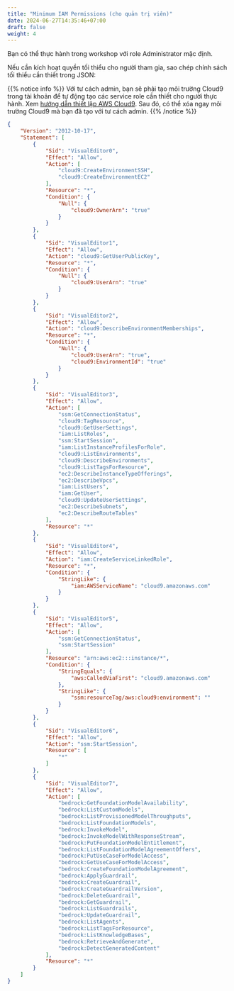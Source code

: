 ```yaml
---
title: "Minimum IAM Permissions (cho quản trị viên)"
date: 2024-06-27T14:35:46+07:00
draft: false
weight: 4
---
```


Bạn có thể thực hành trong workshop với role Administrator mặc định.

Nếu cần kích hoạt quyền tối thiểu cho người tham gia, sao chép chính sách tối thiểu cần thiết trong JSON:

{{% notice info %}}
Với tư cách admin, bạn sẽ phải tạo môi trường Cloud9 trong tài khoản để tự động tạo các service role cần thiết cho người thực hành. Xem [hướng dẫn thiết lập AWS Cloud9](https://catalog.workshops.aws/building-with-amazon-bedrock/en-US/preconditions/cloud9-setup). Sau đó, có thể xóa ngay môi trường Cloud9 mà bạn đã tạo với tư cách admin.
{{% /notice %}}

```json
{
	"Version": "2012-10-17",
	"Statement": [
		{
			"Sid": "VisualEditor0",
			"Effect": "Allow",
			"Action": [
				"cloud9:CreateEnvironmentSSH",
				"cloud9:CreateEnvironmentEC2"
			],
			"Resource": "*",
			"Condition": {
				"Null": {
					"cloud9:OwnerArn": "true"
				}
			}
		},
		{
			"Sid": "VisualEditor1",
			"Effect": "Allow",
			"Action": "cloud9:GetUserPublicKey",
			"Resource": "*",
			"Condition": {
				"Null": {
					"cloud9:UserArn": "true"
				}
			}
		},
		{
			"Sid": "VisualEditor2",
			"Effect": "Allow",
			"Action": "cloud9:DescribeEnvironmentMemberships",
			"Resource": "*",
			"Condition": {
				"Null": {
					"cloud9:UserArn": "true",
					"cloud9:EnvironmentId": "true"
				}
			}
		},
		{
			"Sid": "VisualEditor3",
			"Effect": "Allow",
			"Action": [
				"ssm:GetConnectionStatus",
				"cloud9:TagResource",
				"cloud9:GetUserSettings",
				"iam:ListRoles",
				"ssm:StartSession",
				"iam:ListInstanceProfilesForRole",
				"cloud9:ListEnvironments",
				"cloud9:DescribeEnvironments",
				"cloud9:ListTagsForResource",
				"ec2:DescribeInstanceTypeOfferings",
				"ec2:DescribeVpcs",
				"iam:ListUsers",
				"iam:GetUser",
				"cloud9:UpdateUserSettings",
				"ec2:DescribeSubnets",
				"ec2:DescribeRouteTables"
			],
			"Resource": "*"
		},
		{
			"Sid": "VisualEditor4",
			"Effect": "Allow",
			"Action": "iam:CreateServiceLinkedRole",
			"Resource": "*",
			"Condition": {
				"StringLike": {
					"iam:AWSServiceName": "cloud9.amazonaws.com"
				}
			}
		},
		{
			"Sid": "VisualEditor5",
			"Effect": "Allow",
			"Action": [
				"ssm:GetConnectionStatus",
				"ssm:StartSession"
			],
			"Resource": "arn:aws:ec2:::instance/*",
			"Condition": {
				"StringEquals": {
					"aws:CalledViaFirst": "cloud9.amazonaws.com"
				},
				"StringLike": {
					"ssm:resourceTag/aws:cloud9:environment": ""
				}
			}
		},
		{
			"Sid": "VisualEditor6",
			"Effect": "Allow",
			"Action": "ssm:StartSession",
			"Resource": [
				"*"
			]
		},
		{
			"Sid": "VisualEditor7",
			"Effect": "Allow",
			"Action": [
				"bedrock:GetFoundationModelAvailability",
				"bedrock:ListCustomModels",
				"bedrock:ListProvisionedModelThroughputs",
				"bedrock:ListFoundationModels",
				"bedrock:InvokeModel",
				"bedrock:InvokeModelWithResponseStream",
				"bedrock:PutFoundationModelEntitlement",
				"bedrock:ListFoundationModelAgreementOffers",
				"bedrock:PutUseCaseForModelAccess",
				"bedrock:GetUseCaseForModelAccess",
				"bedrock:CreateFoundationModelAgreement",
				"bedrock:ApplyGuardrail",
				"bedrock:CreateGuardrail",
				"bedrock:CreateGuardrailVersion",
				"bedrock:DeleteGuardrail",
				"bedrock:GetGuardrail",
				"bedrock:ListGuardrails",
				"bedrock:UpdateGuardrail",
				"bedrock:ListAgents",
				"bedrock:ListTagsForResource",
				"bedrock:ListKnowledgeBases",
				"bedrock:RetrieveAndGenerate",
				"bedrock:DetectGeneratedContent"
			],
			"Resource": "*"
		}
	]
}
```